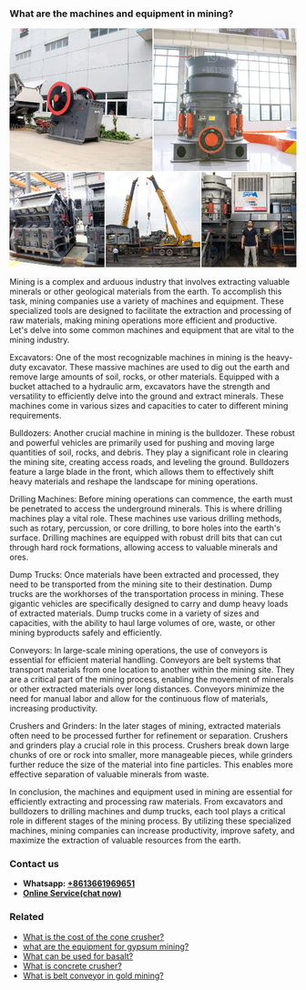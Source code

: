 <h3>What are the machines and equipment in mining?</h3><img src='1701742521.jpg' alt=''><p>Mining is a complex and arduous industry that involves extracting valuable minerals or other geological materials from the earth. To accomplish this task, mining companies use a variety of machines and equipment. These specialized tools are designed to facilitate the extraction and processing of raw materials, making mining operations more efficient and productive. Let's delve into some common machines and equipment that are vital to the mining industry.</p><p>Excavators: One of the most recognizable machines in mining is the heavy-duty excavator. These massive machines are used to dig out the earth and remove large amounts of soil, rocks, or other materials. Equipped with a bucket attached to a hydraulic arm, excavators have the strength and versatility to efficiently delve into the ground and extract minerals. These machines come in various sizes and capacities to cater to different mining requirements.</p><p>Bulldozers: Another crucial machine in mining is the bulldozer. These robust and powerful vehicles are primarily used for pushing and moving large quantities of soil, rocks, and debris. They play a significant role in clearing the mining site, creating access roads, and leveling the ground. Bulldozers feature a large blade in the front, which allows them to effectively shift heavy materials and reshape the landscape for mining operations.</p><p>Drilling Machines: Before mining operations can commence, the earth must be penetrated to access the underground minerals. This is where drilling machines play a vital role. These machines use various drilling methods, such as rotary, percussion, or core drilling, to bore holes into the earth's surface. Drilling machines are equipped with robust drill bits that can cut through hard rock formations, allowing access to valuable minerals and ores.</p><p>Dump Trucks: Once materials have been extracted and processed, they need to be transported from the mining site to their destination. Dump trucks are the workhorses of the transportation process in mining. These gigantic vehicles are specifically designed to carry and dump heavy loads of extracted materials. Dump trucks come in a variety of sizes and capacities, with the ability to haul large volumes of ore, waste, or other mining byproducts safely and efficiently.</p><p>Conveyors: In large-scale mining operations, the use of conveyors is essential for efficient material handling. Conveyors are belt systems that transport materials from one location to another within the mining site. They are a critical part of the mining process, enabling the movement of minerals or other extracted materials over long distances. Conveyors minimize the need for manual labor and allow for the continuous flow of materials, increasing productivity.</p><p>Crushers and Grinders: In the later stages of mining, extracted materials often need to be processed further for refinement or separation. Crushers and grinders play a crucial role in this process. Crushers break down large chunks of ore or rock into smaller, more manageable pieces, while grinders further reduce the size of the material into fine particles. This enables more effective separation of valuable minerals from waste.</p><p>In conclusion, the machines and equipment used in mining are essential for efficiently extracting and processing raw materials. From excavators and bulldozers to drilling machines and dump trucks, each tool plays a critical role in different stages of the mining process. By utilizing these specialized machines, mining companies can increase productivity, improve safety, and maximize the extraction of valuable resources from the earth.</p><h3>Contact us</h3><ul><li><strong>Whatsapp:&nbsp;<a href="https://wa.me/8613661969651">+8613661969651</a></strong></li><li><a href="https://swt.shibang-china.com/?git&amp;zhl&amp;What are the machines and equipment in mining"><strong>Online Service(chat now)</strong></a></li></ul><h3>Related</h3><ul><li><a href='What is the cost of the cone crusher.md'>What is the cost of the cone crusher?</a></li><li><a href='what are the equipment for gypsum mining.md'>what are the equipment for gypsum mining?</a></li><li><a href='What can be used for basalt.md'>What can be used for basalt?</a></li><li><a href='What is concrete crusher.md'>What is concrete crusher?</a></li><li><a href='What is belt conveyor in gold mining.md'>What is belt conveyor in gold mining?</a></li></ul>
